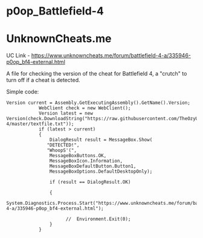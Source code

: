 # p0op_Battlefield-4
# UnknownCheats.me

UC Link - https://www.unknowncheats.me/forum/battlefield-4-a/335946-p0op_bf4-external.html

A file for checking the version of the cheat for Battlefield 4, a "crutch" to turn off if a cheat is detected.

Simple code:


    Version current = Assembly.GetExecutingAssembly().GetName().Version;
                WebClient check = new WebClient();
                Version latest = new Version(check.DownloadString("https://raw.githubusercontent.com/TheOzyUC/Battlefield-4/master/textfile.txt"));
                if (latest > current)
                {
                    DialogResult result = MessageBox.Show(
                   "DETECTED!",
                   "WhoopS'(",
                    MessageBoxButtons.OK,
                    MessageBoxIcon.Information,
                    MessageBoxDefaultButton.Button1,
                    MessageBoxOptions.DefaultDesktopOnly);
     
                    if (result == DialogResult.OK)
     
                    {
                        System.Diagnostics.Process.Start("https://www.unknowncheats.me/forum/battlefield-4-a/335946-p0op_bf4-external.html");
                        
                          //  Environment.Exit(0);
                    }
                }
